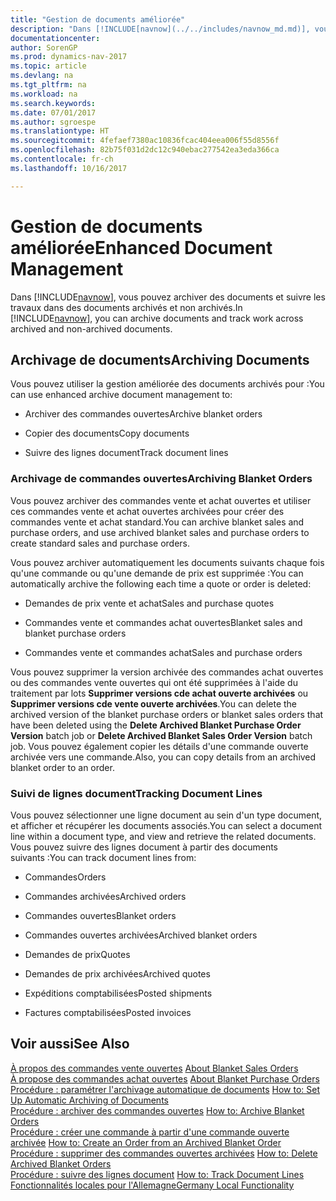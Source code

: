 ```yaml
---
title: "Gestion de documents améliorée"
description: "Dans [!INCLUDE[navnow](../../includes/navnow_md.md)], vous pouvez archiver des documents et suivre les travaux dans des documents archivés et non archivés."
documentationcenter: 
author: SorenGP
ms.prod: dynamics-nav-2017
ms.topic: article
ms.devlang: na
ms.tgt_pltfrm: na
ms.workload: na
ms.search.keywords: 
ms.date: 07/01/2017
ms.author: sgroespe
ms.translationtype: HT
ms.sourcegitcommit: 4fefaef7380ac10836fcac404eea006f55d8556f
ms.openlocfilehash: 82b75f031d2dc12c940ebac277542ea3eda366ca
ms.contentlocale: fr-ch
ms.lasthandoff: 10/16/2017

---
```

# <a name="enhanced-document-management"></a><span data-ttu-id="b7a49-103">Gestion de documents améliorée</span><span class="sxs-lookup"><span data-stu-id="b7a49-103">Enhanced Document Management</span></span>
<span data-ttu-id="b7a49-104">Dans [!INCLUDE[navnow](../../includes/navnow_md.md)], vous pouvez archiver des documents et suivre les travaux dans des documents archivés et non archivés.</span><span class="sxs-lookup"><span data-stu-id="b7a49-104">In [!INCLUDE[navnow](../../includes/navnow_md.md)], you can archive documents and track work across archived and non-archived documents.</span></span>  
  
## <a name="archiving-documents"></a><span data-ttu-id="b7a49-105">Archivage de documents</span><span class="sxs-lookup"><span data-stu-id="b7a49-105">Archiving Documents</span></span>  
 <span data-ttu-id="b7a49-106">Vous pouvez utiliser la gestion améliorée des documents archivés pour :</span><span class="sxs-lookup"><span data-stu-id="b7a49-106">You can use enhanced archive document management to:</span></span>  
  
-   <span data-ttu-id="b7a49-107">Archiver des commandes ouvertes</span><span class="sxs-lookup"><span data-stu-id="b7a49-107">Archive blanket orders</span></span>  
  
-   <span data-ttu-id="b7a49-108">Copier des documents</span><span class="sxs-lookup"><span data-stu-id="b7a49-108">Copy documents</span></span>  
  
-   <span data-ttu-id="b7a49-109">Suivre des lignes document</span><span class="sxs-lookup"><span data-stu-id="b7a49-109">Track document lines</span></span>  
  
### <a name="archiving-blanket-orders"></a><span data-ttu-id="b7a49-110">Archivage de commandes ouvertes</span><span class="sxs-lookup"><span data-stu-id="b7a49-110">Archiving Blanket Orders</span></span>  
 <span data-ttu-id="b7a49-111">Vous pouvez archiver des commandes vente et achat ouvertes et utiliser ces commandes vente et achat ouvertes archivées pour créer des commandes vente et achat standard.</span><span class="sxs-lookup"><span data-stu-id="b7a49-111">You can archive blanket sales and purchase orders, and use archived blanket sales and purchase orders to create standard sales and purchase orders.</span></span>  
  
 <span data-ttu-id="b7a49-112">Vous pouvez archiver automatiquement les documents suivants chaque fois qu'une commande ou qu'une demande de prix est supprimée :</span><span class="sxs-lookup"><span data-stu-id="b7a49-112">You can automatically archive the following each time a quote or order is deleted:</span></span>  
  
-   <span data-ttu-id="b7a49-113">Demandes de prix vente et achat</span><span class="sxs-lookup"><span data-stu-id="b7a49-113">Sales and purchase quotes</span></span>  
  
-   <span data-ttu-id="b7a49-114">Commandes vente et commandes achat ouvertes</span><span class="sxs-lookup"><span data-stu-id="b7a49-114">Blanket sales and blanket purchase orders</span></span>  
  
-   <span data-ttu-id="b7a49-115">Commandes vente et commandes achat</span><span class="sxs-lookup"><span data-stu-id="b7a49-115">Sales and purchase orders</span></span>  
  
 <span data-ttu-id="b7a49-116">Vous pouvez supprimer la version archivée des commandes achat ouvertes ou des commandes vente ouvertes qui ont été supprimées à l'aide du traitement par lots **Supprimer versions cde achat ouverte archivées** ou **Supprimer versions cde vente ouverte archivées**.</span><span class="sxs-lookup"><span data-stu-id="b7a49-116">You can delete the archived version of the blanket purchase orders or blanket sales orders that have been deleted using the **Delete Archived Blanket Purchase Order Version** batch job or **Delete Archived Blanket Sales Order Version** batch job.</span></span> <span data-ttu-id="b7a49-117">Vous pouvez également copier les détails d'une commande ouverte archivée vers une commande.</span><span class="sxs-lookup"><span data-stu-id="b7a49-117">Also, you can copy details from an archived blanket order to an order.</span></span>  
  
### <a name="tracking-document-lines"></a><span data-ttu-id="b7a49-118">Suivi de lignes document</span><span class="sxs-lookup"><span data-stu-id="b7a49-118">Tracking Document Lines</span></span>  
 <span data-ttu-id="b7a49-119">Vous pouvez sélectionner une ligne document au sein d'un type document, et afficher et récupérer les documents associés.</span><span class="sxs-lookup"><span data-stu-id="b7a49-119">You can select a document line within a document type, and view and retrieve the related documents.</span></span> <span data-ttu-id="b7a49-120">Vous pouvez suivre des lignes document à partir des documents suivants :</span><span class="sxs-lookup"><span data-stu-id="b7a49-120">You can track document lines from:</span></span>  
  
-   <span data-ttu-id="b7a49-121">Commandes</span><span class="sxs-lookup"><span data-stu-id="b7a49-121">Orders</span></span>  
  
-   <span data-ttu-id="b7a49-122">Commandes archivées</span><span class="sxs-lookup"><span data-stu-id="b7a49-122">Archived orders</span></span>  
  
-   <span data-ttu-id="b7a49-123">Commandes ouvertes</span><span class="sxs-lookup"><span data-stu-id="b7a49-123">Blanket orders</span></span>  
  
-   <span data-ttu-id="b7a49-124">Commandes ouvertes archivées</span><span class="sxs-lookup"><span data-stu-id="b7a49-124">Archived blanket orders</span></span>  
  
-   <span data-ttu-id="b7a49-125">Demandes de prix</span><span class="sxs-lookup"><span data-stu-id="b7a49-125">Quotes</span></span>  
  
-   <span data-ttu-id="b7a49-126">Demandes de prix archivées</span><span class="sxs-lookup"><span data-stu-id="b7a49-126">Archived quotes</span></span>  
  
-   <span data-ttu-id="b7a49-127">Expéditions comptabilisées</span><span class="sxs-lookup"><span data-stu-id="b7a49-127">Posted shipments</span></span>  
  
-   <span data-ttu-id="b7a49-128">Factures comptabilisées</span><span class="sxs-lookup"><span data-stu-id="b7a49-128">Posted invoices</span></span>  
  
## <a name="see-also"></a><span data-ttu-id="b7a49-129">Voir aussi</span><span class="sxs-lookup"><span data-stu-id="b7a49-129">See Also</span></span>  
 <span data-ttu-id="b7a49-130">[À propos des commandes vente ouvertes](about-blanket-sales-orders.md) </span><span class="sxs-lookup"><span data-stu-id="b7a49-130">[About Blanket Sales Orders](about-blanket-sales-orders.md) </span></span>  
 <span data-ttu-id="b7a49-131">[À propose des commandes achat ouvertes](about-blanket-purchase-orders.md) </span><span class="sxs-lookup"><span data-stu-id="b7a49-131">[About Blanket Purchase Orders](about-blanket-purchase-orders.md) </span></span>  
 <span data-ttu-id="b7a49-132">[Procédure : paramétrer l'archivage automatique de documents](how-to-set-up-automatic-archiving-of-documents.md) </span><span class="sxs-lookup"><span data-stu-id="b7a49-132">[How to: Set Up Automatic Archiving of Documents](how-to-set-up-automatic-archiving-of-documents.md) </span></span>  
 <span data-ttu-id="b7a49-133">[Procédure : archiver des commandes ouvertes](how-to-archive-blanket-orders.md) </span><span class="sxs-lookup"><span data-stu-id="b7a49-133">[How to: Archive Blanket Orders](how-to-archive-blanket-orders.md) </span></span>  
 <span data-ttu-id="b7a49-134">[Procédure : créer une commande à partir d'une commande ouverte archivée](how-to-create-an-order-from-an-archived-blanket-order.md) </span><span class="sxs-lookup"><span data-stu-id="b7a49-134">[How to: Create an Order from an Archived Blanket Order](how-to-create-an-order-from-an-archived-blanket-order.md) </span></span>  
 <span data-ttu-id="b7a49-135">[Procédure : supprimer des commandes ouvertes archivées](how-to-delete-archived-blanket-orders.md) </span><span class="sxs-lookup"><span data-stu-id="b7a49-135">[How to: Delete Archived Blanket Orders](how-to-delete-archived-blanket-orders.md) </span></span>  
 <span data-ttu-id="b7a49-136">[Procédure : suivre des lignes document](how-to-track-document-lines.md) </span><span class="sxs-lookup"><span data-stu-id="b7a49-136">[How to: Track Document Lines](how-to-track-document-lines.md) </span></span>  
 [<span data-ttu-id="b7a49-137">Fonctionnalités locales pour l'Allemagne</span><span class="sxs-lookup"><span data-stu-id="b7a49-137">Germany Local Functionality</span></span>](../Germany/germany-local-functionality.md)
